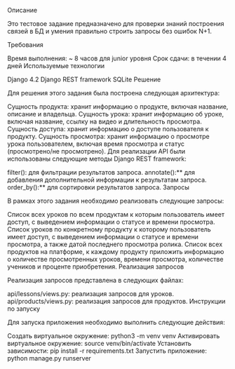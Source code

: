 Описание

Это тестовое задание предназначено для проверки знаний построения связей в БД и умения правильно строить запросы без ошибок N+1.

Требования

Время выполнения: ~ 8 часов для junior уровня
Срок сдачи: в течении 4 дней
Используемые технологии

Django 4.2
Django REST framework
SQLite
Решение

Для решения этого задания была построена следующая архитектура:

Сущность продукта: хранит информацию о продукте, включая название, описание и владельца.
Сущность урока: хранит информацию об уроке, включая название, ссылку на видео и длительность просмотра.
Сущность доступа: хранит информацию о доступе пользователя к продукту.
Сущность просмотра: хранит информацию о просмотре урока пользователем, включая время просмотра и статус (просмотрено/не просмотрено).
Для реализации API были использованы следующие методы Django REST framework:

filter(): для фильтрации результатов запроса.
annotate():** для добавления дополнительной информации к результатам запроса.
order_by():** для сортировки результатов запроса.
Запросы

В рамках этого задания необходимо реализовать следующие запросы:

Список всех уроков по всем продуктам к которым пользователь имеет доступ, с выведением информации о статусе и времени просмотра.
Список уроков по конкретному продукту к которому пользователь имеет доступ, с выведением информации о статусе и времени просмотра, а также датой последнего просмотра ролика.
Список всех продуктов на платформе, к каждому продукту приложить информацию о количестве просмотренных уроков, времени просмотра, количестве учеников и проценте приобретения.
Реализация запросов

Реализация запросов представлена в следующих файлах:

api/lessons/views.py: реализация запросов для уроков.
api/products/views.py: реализация запросов для продуктов.
Инструкции по запуску

Для запуска приложения необходимо выполнить следующие действия:

Создать виртуальное окружение:
python3 -m venv venv
Активировать виртуальное окружение:
source venv/bin/activate
Установить зависимости:
pip install -r requirements.txt
Запустить приложение:
python manage.py runserver